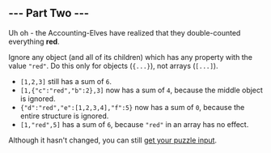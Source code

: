 ## --- Part Two ---

Uh oh - the Accounting-Elves have realized that they double-counted everything
**red**.

Ignore any object (and all of its children) which has any property with the
value `"red"`. Do this only for objects (`{...}`), not arrays (`[...]`).

* `[1,2,3]` still has a sum of `6`.
* `[1,{"c":"red","b":2},3]` now has a sum of `4`, because the middle object is
  ignored.
* `{"d":"red","e":[1,2,3,4],"f":5}` now has a sum of `0`, because the entire
  structure is ignored.
* `[1,"red",5]` has a sum of `6`, because `"red"` in an array has no effect.

Although it hasn't changed, you can still
[get your puzzle input](../part1/input.txt).
